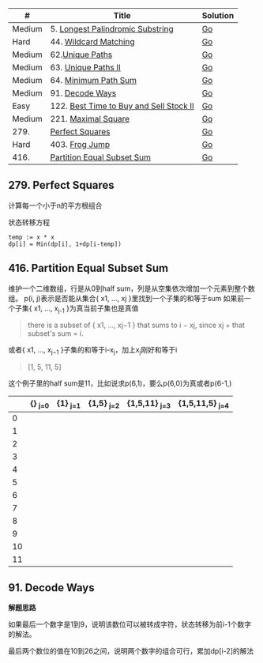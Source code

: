 | #        | Title                                                    | Solution                                    |
| -------- | -------------------------------------------------------- | ------------------------------------------- |
| Medium   | 5. [Longest Palindromic Substring](https://leetcode.com/problems/longest-palindromic-substring/)       |   [Go](5.longest-palindromic-substring.go)       |
| Hard     | 44. [Wildcard Matching](https://leetcode.com/problems/wildcard-matching/)                              |   [Go](44.wildcard-matching.go)                  |
| Medium   | 62.[Unique Paths](https://leetcode.com/problems/unique-paths/)                                         |   [Go](unique_paths.go)                     |
| Medium   | 63. [Unique Paths II](https://leetcode.com/problems/unique-paths-ii/)                                  |   [Go](63.unique-paths-ii.go)                |
| Medium   | 64. [Minimum Path Sum](https://leetcode.com/problems/minimum-path-sum/)                                |   [Go](64.minimum-path-sum.go)               |
| Medium   | 91. [Decode Ways](https://leetcode.com/problems/decode-ways/)                                                |   [Go](91.decode-ways.go)                         |
| Easy     | 122. [Best Time to Buy and Sell Stock II](https://leetcode.com/problems/best-time-to-buy-and-sell-stock-ii/) |   [Go](122.best-time-to-buy-and-sell-stock-ii.go) |
| Medium   | 221. [Maximal Square](https://leetcode.com/problems/maximal-square/)                                         |   [Go](maximal_square.go)                     |
| 279.     | [Perfect Squares][perfect-squares]                           |   [Go](perfect_squares.go)                    |
| Hard     | 403. [Frog Jump](https://leetcode.com/problems/frog-jump/)   |   [Go](frog_jump.go)                          |
| 416.     | [Partition Equal Subset Sum][partition-equal-subset-sum]     |   [Go](partition_equal_subset_sum.go)         |

[perfect-squares]: https://leetcode.com/problems/perfect-squares/
[partition-equal-subset-sum]: https://leetcode.com/problems/partition-equal-subset-sum/

## 279. Perfect Squares
计算每一个小于n的平方根组合

状态转移方程

    temp := x * x
    dp[i] = Min(dp[i], 1+dp[i-temp])

## 416. Partition Equal Subset Sum
维护一个二维数组，行是从0到half sum，列是从空集依次增加一个元素到整个数组。
p(i, j)表示是否能从集合{ x1, ..., xj }里找到一个子集的和等于sum
如果前一个子集{ x1, ..., x<sub>j-1</sub> }为真当前子集也是真值

> there is a subset of { x1, ..., xj−1 } that sums to i − xj, since xj + that subset's sum = i.

或者{ x1, ..., x<sub>j−1</sub> }子集的和等于i-x<sub>j</sub>，加上x<sub>j</sub>刚好和等于i
> [1, 5, 11, 5]

这个例子里的half sum是11，比如说求p(6,1)，要么p(6,0)为真或者p(6-1,)

|     | {} <sub>j=0</sub>  | {1} <sub>j=1</sub> | {1,5} <sub>j=2</sub> | {1,5,11} <sub>j=3</sub> | {1,5,11,5} <sub>j=4</sub> |
| --- | --- | --- | ----- | -------- | ---------- |
| 0   |     |     |       |          |            |
| 1   |     |     |       |          |            |
| 2   |     |     |       |          |            |
| 3   |     |     |       |          |            |
| 4   |     |     |       |          |            |
| 5   |     |     |       |          |            |
| 6   |     |     |       |          |            |
| 7   |     |     |       |          |            |
| 8   |     |     |       |          |            |
| 9   |     |     |       |          |            |
| 10  |     |     |       |          |            |
| 11  |     |     |       |          |            |

## 91. Decode Ways
**解题思路**

如果最后一个数字是1到9，说明该数位可以被转成字符，状态转移为前i-1个数字的解法。

最后两个数位的值在10到26之间，说明两个数字的组合可行，累加dp[i-2]的解法
